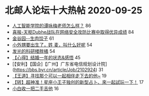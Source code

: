 # 北邮人论坛十大热帖 2020-09-25

- [人工智能学院的谭咏梅老师怎么样？](https://bbs.byr.cn/article/AimGraduate/1196437) 86
- [喜报-天枢Dubhe战队在网络安全攻防比赛中取得优异成绩](https://bbs.byr.cn/article/Security/44923) 84
- [金谷园--生肉饺子](https://bbs.byr.cn/article/Food/507558) 61
- [小外甥要出生了，姓 麦，叫什么好呢](https://bbs.byr.cn/article/Talking/6227177) 54
- [发光的科研楼胖橘](https://bbs.byr.cn/article/Picture/3266596) 54
- [【心得】结婚一年的状态&amp;感悟](https://bbs.byr.cn/article/Feeling/3155989) 45
- [【安利】【国企]【广州】广东省电信规划设计院](https://bbs.byr.cn/article/Job/2102924) 31
- [【王道】寻找那个可以一起相伴走下去的他~](https://bbs.byr.cn/article/Friends/1971712) 19
- [【转】超神准！星座小王子独创的新型占卜、來一起試玩一下！](https://bbs.byr.cn/article/Constellations/326533) 17
- [小白收一把二手吉他](https://bbs.byr.cn/article/Guitar/153686) 16


